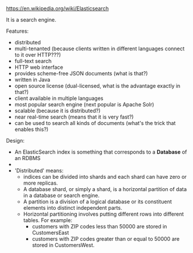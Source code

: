 https://en.wikipedia.org/wiki/Elasticsearch

It is a search engine.

Features:
- distributed
- multi-tenanted (because clients written in different languages connect to it over HTTP???)
- full-text search
- HTTP web interface
- provides scheme-free JSON documents (what is that?)
- written in Java
- open source license (dual-licensed, what is the advantage exactly in that?)
- client available in multiple languages
- most popular search engine (next popular is Apache Solr)
- scalable (because it is distributed?)
- near real-time search (means that it is very fast?)
- can be used to search all kinds of documents (what's the trick that enables this?)

Design:
- An ElasticSearch index is something that corresponds to a **Database** of an RDBMS
- 
- 'Distributed' means:
   - indices can be divided into shards and each shard can have zero or more replicas. 
   - A database shard, or simply a shard, is a horizontal partition of data in a database or search engine. 
   - A partition is a division of a logical database or its constituent elements into distinct independent parts. 
   - Horizontal partitioning involves putting different rows into different tables. 
      For example:
      - customers with ZIP codes less than 50000 are stored in CustomersEast 
      - customers with ZIP codes greater than or equal to 50000 are stored in CustomersWest.
